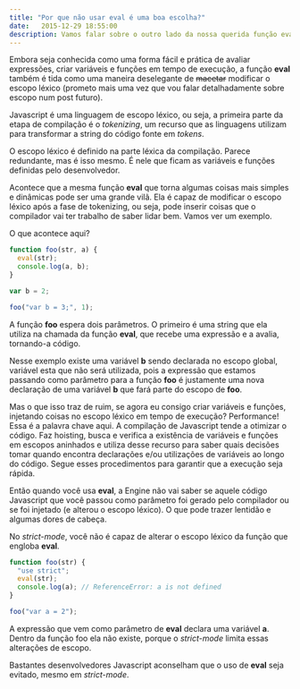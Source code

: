```yaml
---
title: "Por que não usar eval é uma boa escolha?"
date:   2015-12-29 18:55:00
description: Vamos falar sobre o outro lado da nossa querida função eval, um recurso que bastante gente curte usar, mas que não faz tão bem assim para a performance do nosso código.
---
```


Embora seja conhecida como uma forma fácil e prática de avaliar expressões, criar variáveis e funções em tempo de execução, a função **eval** também é tida como uma maneira deselegante de ~~macetar~~ modificar o escopo léxico (prometo mais uma vez que vou falar detalhadamente sobre escopo num post futuro).

Javascript é uma linguagem de escopo léxico, ou seja, a primeira parte da etapa de compilação é o *tokenizing*, um recurso que as linguagens utilizam para transformar a string do código fonte em *tokens*.

O escopo léxico é definido na parte léxica da compilação. Parece redundante, mas é isso mesmo. É nele que ficam as variáveis e funções definidas pelo desenvolvedor.

Acontece que a mesma função **eval** que torna algumas coisas mais simples e dinâmicas pode ser uma grande vilã. Ela é capaz de modificar o escopo léxico após a fase de tokenizing, ou seja, pode inserir coisas que o compilador vai ter trabalho de saber lidar bem. Vamos ver um exemplo.

O que acontece aqui?

```javascript
function foo(str, a) {
  eval(str);
  console.log(a, b);
}

var b = 2;

foo("var b = 3;", 1);
```

A função **foo** espera dois parâmetros. O primeiro é uma string que ela utiliza na chamada da função **eval**, que recebe uma expressão e a avalia, tornando-a código.

Nesse exemplo existe uma variável **b** sendo declarada no escopo global, variável esta que não será utilizada, pois a expressão que estamos passando como parâmetro para a função **foo** é justamente uma nova declaração de uma variável **b** que fará parte do escopo de **foo**.

Mas o que isso traz de ruim, se agora eu consigo criar variáveis e funções, injetando coisas no escopo léxico em tempo de execução? Performance! Essa é a palavra chave aqui. A compilação de Javascript tende a otimizar o código. Faz hoisting, busca e verifica a existência de variáveis e funções em escopos aninhados e utiliza desse recurso para saber quais decisões tomar quando encontra declarações e/ou utilizações de variáveis ao longo do código. Segue esses procedimentos para garantir que a execução seja rápida.

Então quando você usa **eval**, a Engine não vai saber se aquele código Javascript que você passou como parâmetro foi gerado pelo compilador ou se foi injetado (e alterou o escopo léxico). O que pode trazer lentidão e algumas dores de cabeça.

No *strict-mode*, você não é capaz de alterar o escopo léxico da função que engloba **eval**.

```javascript
function foo(str) {
  "use strict";
  eval(str);
  console.log(a); // ReferenceError: a is not defined
}

foo("var a = 2");
```

A expressão que vem como parâmetro de **eval** declara uma variável **a**. Dentro da função foo ela não existe, porque o *strict-mode* limita essas alterações de escopo.

Bastantes desenvolvedores Javascript aconselham que o uso de **eval** seja evitado, mesmo em *strict-mode*.
